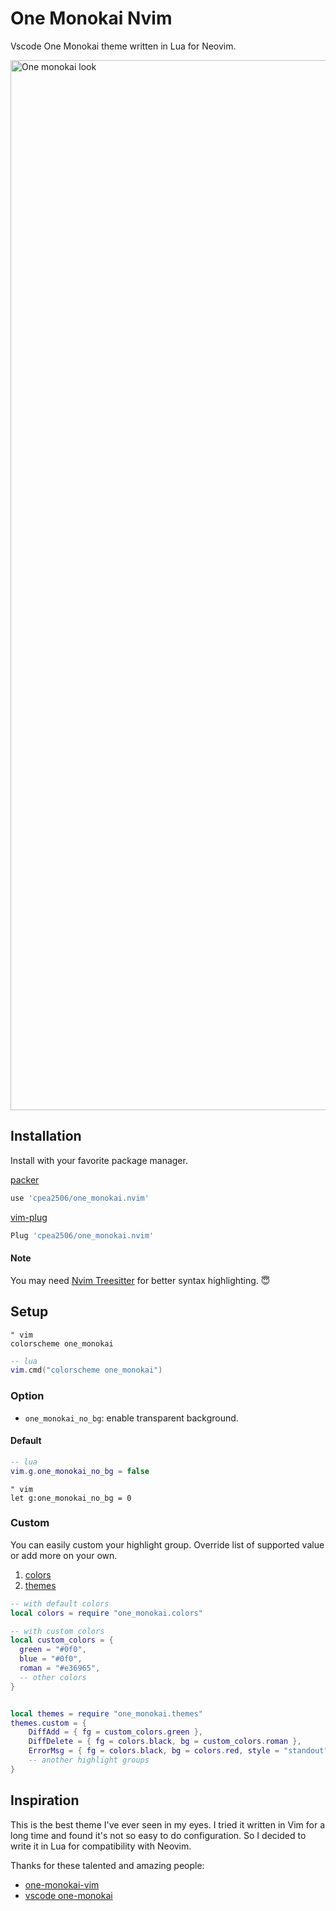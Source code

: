 # One Monokai Nvim

Vscode One Monokai theme written in Lua for Neovim.

<img width="1680" alt="One monokai look" src="https://user-images.githubusercontent.com/42694704/139383485-ae0be75e-225f-468a-9ce3-ba8cad20ff4c.png">

## Installation
Install with your favorite package manager.

[packer](https://github.com/wbthomason/packer.nvim)

```lua
use 'cpea2506/one_monokai.nvim'
```

[vim-plug](https://github.com/junegunn/vim-plug)

```lua
Plug 'cpea2506/one_monokai.nvim'
```

#### Note
You may need [Nvim Treesitter](https://github.com/nvim-treesitter/nvim-treesitter) for better syntax highlighting. 😇

## Setup

```vim
" vim
colorscheme one_monokai
```

```lua
-- lua
vim.cmd("colorscheme one_monokai")
```

### Option

- `one_monokai_no_bg`: enable transparent background.

#### Default

```lua
-- lua
vim.g.one_monokai_no_bg = false
``` 

```vim
" vim
let g:one_monokai_no_bg = 0
```

### Custom
You can easily custom your highlight group. Override list of supported value or add more on your own.
1. [colors](https://github.com/cpea2506/one_monokai.nvim/blob/main/lua/one_monokai/colors.lua)
2. [themes](https://github.com/cpea2506/one_monokai.nvim/blob/main/lua/one_monokai/themes.lua)

```lua
-- with default colors
local colors = require "one_monokai.colors" 

-- with custom colors
local custom_colors = {
  green = "#0f0",
  blue = "#0f0",
  roman = "#e36965",
  -- other colors
}


local themes = require "one_monokai.themes"
themes.custom = {
    DiffAdd = { fg = custom_colors.green },
    DiffDelete = { fg = colors.black, bg = custom_colors.roman },
    ErrorMsg = { fg = colors.black, bg = colors.red, style = "standout" },
    -- another highlight groups
}
```

## Inspiration
This is the best theme I've ever seen in my eyes. I tried it written in Vim for a long time and found it's not so easy to do configuration. So I decided to write it in Lua for compatibility with Neovim.

Thanks for these talented and amazing people:

- [one-monokai-vim](https://github.com/fratajczak/one-monokai-vim)
- [vscode one-monokai](https://github.com/azemoh/vscode-one-monokai)
